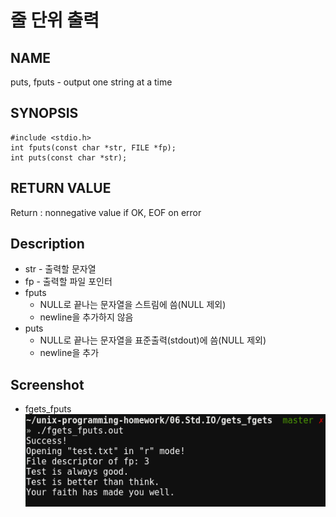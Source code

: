 # 줄 단위 출력
## NAME
puts, fputs - output one string at a time
## SYNOPSIS
```
#include <stdio.h>
int fputs(const char *str, FILE *fp);
int puts(const char *str);
```
## RETURN VALUE
Return : nonnegative value if OK, EOF on error
## Description
* str - 출력할 문자열
* fp - 출력할 파일 포인터
* fputs
	* NULL로 끝나는 문자열을 스트림에 씀(NULL 제외)
	* newline을 추가하지 않음
* puts
	* NULL로 끝나는 문자열을 표준출력(stdout)에 씀(NULL 제외)
	* newline을 추가
## Screenshot
* fgets_fputs  
![fgets_fputs](./fgets_fputs.png?raw=true "fgets_fputs")
